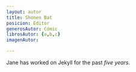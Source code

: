 ```yaml
---
layout: autor
title: Shonen Bat
posicion: Editor
generosAutor: Cómic
librosAutor: {a,b,c}
imagenAutor:

---
```

Jane has worked on Jekyll for the past *five years*.